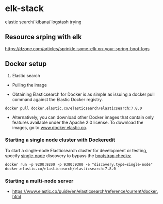 # elk-stack
 elastic search/ kibana/ logstash trying


## Resource srping with elk

https://dzone.com/articles/sprinkle-some-elk-on-your-spring-boot-logs

## Docker setup

1. Elastic search

- Pulling the image

- Obtaining Elasticsearch for Docker is as simple as issuing a docker pull command against the Elastic Docker registry.

```docker pull docker.elastic.co/elasticsearch/elasticsearch:7.8.0```

- Alternatively, you can download other Docker images that contain only features available under the Apache 2.0 license. To download the images, go to www.docker.elastic.co.

### Starting a single node cluster with Dockeredit

To start a single-node Elasticsearch cluster for development or testing, specify [single-node](https://www.elastic.co/guide/en/elasticsearch/reference/current/bootstrap-checks.html#single-node-discovery) discovery to bypass the [bootstrap checks:](https://www.elastic.co/guide/en/elasticsearch/reference/current/bootstrap-checks.html)

```docker run -p 9200:9200 -p 9300:9300 -e "discovery.type=single-node" docker.elastic.co/elasticsearch/elasticsearch:7.8.0```

### Starting a multi-node server 

- https://www.elastic.co/guide/en/elasticsearch/reference/current/docker.html


